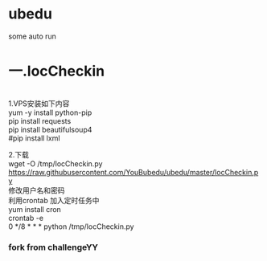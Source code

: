 # ubedu
some auto run
<h1>一.locCheckin</h1></br>
1.VPS安装如下内容<br>
yum -y install python-pip<br>
pip install requests<br>
pip install beautifulsoup4<br>
#pip install lxml<br>


2.下载<br>
wget  -O  /tmp/locCheckin.py https://raw.githubusercontent.com/YouBubedu/ubedu/master/locCheckin.py<br>
修改用户名和密码<br>
利用crontab 加入定时任务中<br>
yum install cron<br>
crontab -e<br>
0 */8 * * * python /tmp/locCheckin.py<br>


<h3>fork from challengeYY</h3></br>
